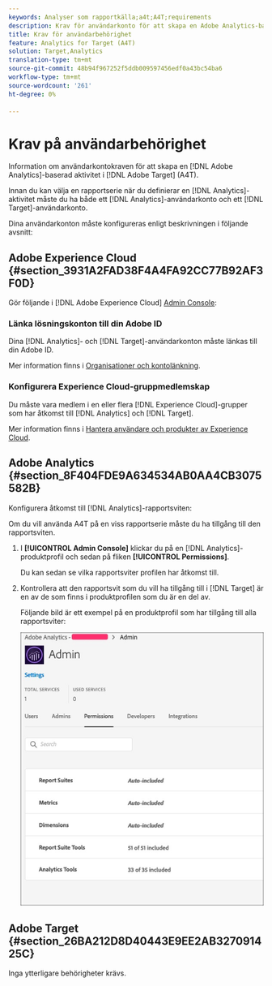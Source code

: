 ```yaml
---
keywords: Analyser som rapportkälla;a4t;A4T;requirements
description: Krav för användarkonto för att skapa en Adobe Analytics-baserad aktivitet i Adobe Target (A4T).
title: Krav för användarbehörighet
feature: Analytics for Target (A4T)
solution: Target,Analytics
translation-type: tm+mt
source-git-commit: 48b94f967252f5ddb009597456edf0a43bc54ba6
workflow-type: tm+mt
source-wordcount: '261'
ht-degree: 0%

---
```



# Krav på användarbehörighet

Information om användarkontokraven för att skapa en [!DNL Adobe Analytics]-baserad aktivitet i [!DNL Adobe Target] (A4T).

Innan du kan välja en rapportserie när du definierar en [!DNL Analytics]-aktivitet måste du ha både ett [!DNL Analytics]-användarkonto och ett [!DNL Target]-användarkonto.

Dina användarkonton måste konfigureras enligt beskrivningen i följande avsnitt:

## Adobe Experience Cloud {#section_3931A2FAD38F4A4FA92CC77B92AF3F0D}

Gör följande i [!DNL Adobe Experience Cloud] [Admin Console](https://adminconsole.adobe.com):

### Länka lösningskonton till din Adobe ID

Dina [!DNL Analytics]- och [!DNL Target]-användarkonton måste länkas till din Adobe ID.

Mer information finns i [Organisationer och kontolänkning](https://docs.adobe.com/help/en/core-services/interface/manage-users-and-products/organizations.html).

### Konfigurera Experience Cloud-gruppmedlemskap

Du måste vara medlem i en eller flera [!DNL Experience Cloud]-grupper som har åtkomst till [!DNL Analytics] och [!DNL Target].

Mer information finns i [Hantera användare och produkter av Experience Cloud](https://experienceleague.adobe.com/docs/core-services/interface/manage-users-and-products/admin-getting-started.html).

## Adobe Analytics {#section_8F404FDE9A634534AB0AA4CB3075582B}

Konfigurera åtkomst till [!DNL Analytics]-rapportsviten:

Om du vill använda A4T på en viss rapportserie måste du ha tillgång till den rapportsviten.

1. I **[!UICONTROL Admin Console]** klickar du på en [!DNL Analytics]-produktprofil och sedan på fliken **[!UICONTROL Permissions]**.

   Du kan sedan se vilka rapportsviter profilen har åtkomst till.

1. Kontrollera att den rapportsvit som du vill ha tillgång till i [!DNL Target] är en av de som finns i produktprofilen som du är en del av.

   Följande bild är ett exempel på en produktprofil som har tillgång till alla rapportsviter:

   ![Behörighetsfliken Admin Console](/help/c-integrating-target-with-mac/a4t/assets/permissions-tab.png)

## Adobe Target {#section_26BA212D8D40443E9EE2AB327091425C}

Inga ytterligare behörigheter krävs.
